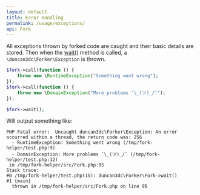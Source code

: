 ```yaml
---
layout: default
title: Error Handling
permalink: /usage/exceptions/
api: Fork
---
```


All exceptions thrown by forked code are caught and their basic details are stored. Then when the [wait()](../waiting/) method is called, a `\duncan3dc\Forker\Exception` is thrown.

```php
$fork->call(function () {
    throw new \RuntimeException("Something went wrong");
});
$fork->call(function () {
    throw new \DomainException("More problems ¯\_(ツ)_/¯");
});

$fork->wait();
```

Will output something like:
```
PHP Fatal error:  Uncaught duncan3dc\Forker\Exception: An error occurred within a thread, the return code was: 256
  - RuntimeException: Something went wrong (/tmp/fork-helper/test.php:9)
  - DomainException: More problems ¯\_(ツ)_/¯ (/tmp/fork-helper/test.php:12)
 in /tmp/fork-helper/src/Fork.php:95
Stack trace:
#0 /tmp/fork-helper/test.php(15): duncan3dc\Forker\Fork->wait()
#1 {main}
  thrown in /tmp/fork-helper/src/Fork.php on line 95
```
